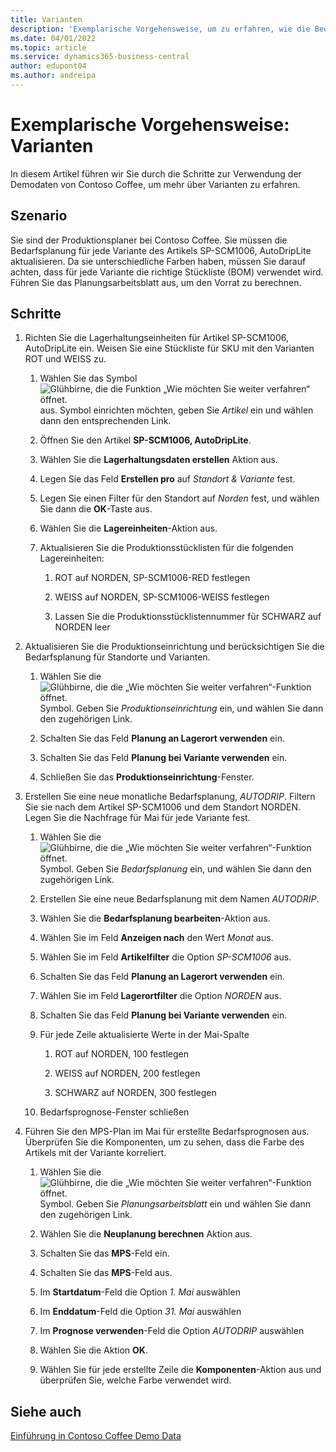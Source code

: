 ```yaml
---
title: Varianten
description: 'Exemplarische Vorgehensweise, um zu erfahren, wie die Bedarfsplanung für jede Variante eines Produkts in Business Central aktualisiert wird.'
ms.date: 04/01/2022
ms.topic: article
ms.service: dynamics365-business-central
author: edupont04
ms.author: andreipa
---
```


# <a name="walkthrough-variants" />Exemplarische Vorgehensweise: Varianten

In diesem Artikel führen wir Sie durch die Schritte zur Verwendung der Demodaten von Contoso Coffee, um mehr über Varianten zu erfahren.

## <a name="scenario" />Szenario

Sie sind der Produktionsplaner bei Contoso Coffee. Sie müssen die Bedarfsplanung für jede Variante des Artikels SP-SCM1006, AutoDripLite aktualisieren. Da sie unterschiedliche Farben haben, müssen Sie darauf achten, dass für jede Variante die richtige Stückliste (BOM) verwendet wird. Führen Sie das Planungsarbeitsblatt aus, um den Vorrat zu berechnen.  

## <a name="steps" />Schritte

1. Richten Sie die Lagerhaltungseinheiten für Artikel SP-SCM1006, AutoDripLite ein. Weisen Sie eine Stückliste für SKU mit den Varianten ROT und WEISS zu.

    1. Wählen Sie das Symbol ![Glühbirne, die die Funktion „Wie möchten Sie weiter verfahren“ öffnet.](../../media/ui-search/search_small.png "Tell me-Funktion") aus. Symbol einrichten möchten, geben Sie *Artikel* ein und wählen dann den entsprechenden Link.  

    2. Öffnen Sie den Artikel **SP-SCM1006, AutoDripLite**.

    3. Wählen Sie die **Lagerhaltungsdaten erstellen** Aktion aus.  

    4. Legen Sie das Feld **Erstellen pro** auf *Standort & Variante* fest.

    5. Legen Sie einen Filter für den Standort auf *Norden* fest, und wählen Sie dann die **OK**-Taste aus.

    6. Wählen Sie die **Lagereinheiten**-Aktion aus.  

    7. Aktualisieren Sie die Produktionsstücklisten für die folgenden Lagereinheiten:

        1. ROT auf NORDEN, SP-SCM1006-RED festlegen  

        2. WEISS auf NORDEN, SP-SCM1006-WEISS festlegen  

        3. Lassen Sie die Produktionsstücklistennummer für SCHWARZ auf NORDEN leer  

2. Aktualisieren Sie die Produktionseinrichtung und berücksichtigen Sie die Bedarfsplanung für Standorte und Varianten.  

    1. Wählen Sie die ![Glühbirne, die die „Wie möchten Sie weiter verfahren“-Funktion öffnet.](../../media/ui-search/search_small.png "Tell me-Funktion") Symbol. Geben Sie *Produktionseinrichtung* ein, und wählen Sie dann den zugehörigen Link.  

    2. Schalten Sie das Feld **Planung an Lagerort verwenden** ein.

    3. Schalten Sie das Feld **Planung bei Variante verwenden** ein.

    4. Schließen Sie das **Produktionseinrichtung**-Fenster.

3. Erstellen Sie eine neue monatliche Bedarfsplanung, *AUTODRIP*. Filtern Sie sie nach dem Artikel SP-SCM1006 und dem Standort NORDEN. Legen Sie die Nachfrage für Mai für jede Variante fest. 

    1. Wählen Sie die ![Glühbirne, die die „Wie möchten Sie weiter verfahren“-Funktion öffnet.](../../media/ui-search/search_small.png "Tell me-Funktion") Symbol. Geben Sie *Bedarfsplanung* ein, und wählen Sie dann den zugehörigen Link.

    2. Erstellen Sie eine neue Bedarfsplanung mit dem Namen *AUTODRIP*.

    3. Wählen Sie die **Bedarfsplanung bearbeiten**-Aktion aus.

    4. Wählen Sie im Feld **Anzeigen nach** den Wert *Monat* aus.

    5. Wählen Sie im Feld **Artikelfilter** die Option *SP-SCM1006* aus.

    6. Schalten Sie das Feld **Planung an Lagerort verwenden** ein.

    7. Wählen Sie im Feld **Lagerortfilter** die Option *NORDEN* aus.

    8. Schalten Sie das Feld **Planung bei Variante verwenden** ein.

    9. Für jede Zeile aktualisierte Werte in der Mai-Spalte

        1. ROT auf NORDEN, 100 festlegen

        2. WEISS auf NORDEN, 200 festlegen

        3. SCHWARZ auf NORDEN, 300 festlegen

    10. Bedarfsprognose-Fenster schließen

4. Führen Sie den MPS-Plan im Mai für erstellte Bedarfsprognosen aus. Überprüfen Sie die Komponenten, um zu sehen, dass die Farbe des Artikels mit der Variante korreliert.

    1. Wählen Sie die ![Glühbirne, die die „Wie möchten Sie weiter verfahren“-Funktion öffnet.](../../media/ui-search/search_small.png "Tell Me-Funktion") Symbol. Geben Sie *Planungsarbeitsblatt* ein und wählen Sie dann den zugehörigen Link.

    2. Wählen Sie die **Neuplanung berechnen** Aktion aus.

    3. Schalten Sie das **MPS**-Feld ein.

    4. Schalten Sie das **MPS**-Feld aus.

    5. Im **Startdatum**-Feld die Option *1. Mai* auswählen

    6. Im **Enddatum**-Feld die Option *31. Mai* auswählen

    7. Im **Prognose verwenden**-Feld die Option *AUTODRIP* auswählen

    8. Wählen Sie die Aktion **OK**.

    9. Wählen Sie für jede erstellte Zeile die **Komponenten**-Aktion aus und überprüfen Sie, welche Farbe verwendet wird.  

## <a name="see-also" />Siehe auch

[Einführung in Contoso Coffee Demo Data](../contoso-coffee-intro.md)  
